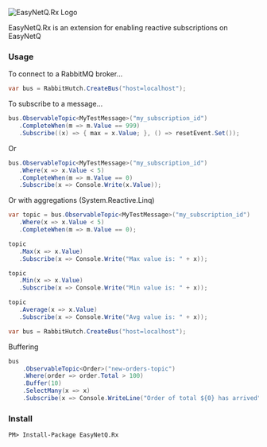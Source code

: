 ![EasyNetQ.Rx Logo](https://raw.github.com/wiki/mikehadlow/EasyNetQ/images/logo_design_150.png)

EasyNetQ.Rx is an extension for enabling reactive subscriptions on EasyNetQ

### Usage

To connect to a RabbitMQ broker...

```csharp
var bus = RabbitHutch.CreateBus("host=localhost");
```

To subscribe to a message...

```csharp
bus.ObservableTopic<MyTestMessage>("my_subscription_id")
   .CompleteWhen(m => m.Value == 999)
   .Subscribe((x) => { max = x.Value; }, () => resetEvent.Set());
```

Or

```csharp
bus.ObservableTopic<MyTestMessage>("my_subscription_id")
   .Where(x => x.Value < 5)
   .CompleteWhen(m => m.Value == 0)
   .Subscribe(x => Console.Write(x.Value));
```

Or with aggregations (System.Reactive.Linq)

```csharp
var topic = bus.ObservableTopic<MyTestMessage>("my_subscription_id")
   .Where(x => x.Value < 5)
   .CompleteWhen(m => m.Value == 0);

topic
   .Max(x => x.Value)
   .Subscribe(x => Console.Write("Max value is: " + x));

topic
   .Min(x => x.Value)
   .Subscribe(x => Console.Write("Min value is: " + x));

topic
   .Average(x => x.Value)
   .Subscribe(x => Console.Write("Avg value is: " + x));

var bus = RabbitHutch.CreateBus("host=localhost");
```

Buffering

```csharp
bus
    .ObservableTopic<Order>("new-orders-topic")
    .Where(order => order.Total > 100)
    .Buffer(10)
    .SelectMany(x => x)
    .Subscribe(x => Console.WriteLine("Order of total ${0} has arrived", x.Total));
```

### Install

    PM> Install-Package EasyNetQ.Rx
